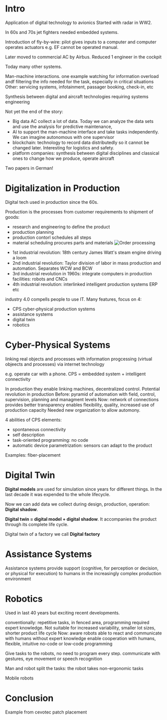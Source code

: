 # Intro

Application of digital technology to avionics
Started with radar in WW2.

In 60s and 70s jet fighters needed embedded systems.

Introduction of fly-by-wire: pilot gives inputs to a computer and computer operates actuators
e.g. EF cannot be operated manual.

Later moved to commercial AC by Airbus. Reduced 1 engineer in the cockpit

Today many other systems.

Man-machine interactions. one example watching for information overload andf filtering the info needed for the task, especially in critical situations
Other: servicing systems, infotainment, passager booking, check-in, etc

Synthesis between digital and aircraft technologies requiring systems engineering

Not yet the end of the story: 
* Big data AC collect a lot of data. Today we can analyze  the data sets and use the analysis for predictive maintenance, 
* AI to support the man-machine interface and take tasks independently. We can imagine autonomous with one supervisor
* blockchain: technology to record data distributedly so it cannot be changed later. Interesting for logistics and safety.
* platform companies:
synthesis between digital disciplines and classical ones to change how we produce, operate aircraft

Two papers in German!

# Digitalization in Production

Digital tech used in production since the 60s.

Production is the processes from customer requirements to shipment of goods:
- research and engineering to define the product
- production planning
- production contorl schedules all steps
- material scheduling procures parts and materials
![Order processing](./assets/order-processing.png)

* 1st industrial revolution: 18th century James Watt's steam engine driving a loom 
* 2nd industrial revolution: Taylor division of labor in mass production and automation. Separates WCW and BCW
* 3rd industrial revolution in 1960s: integrate computers in production facilities: robots and CNCs
* 4th industrial revolution: interlinked intelligent production systems ERP etc

industry 4.0 compells people to use IT. Many features, focus on 4:
* CPS cyber-physical production systems
* assistance systems
* digital twin
* robotics

# Cyber-Physical Systems

linking real objects and processes with information progcessing (virtual objeects and processes) via internet technology

e.g. operate car with a phone. 
CPS = embedded system + intelligent connectivity

In production they enable linking machines, decentralized control.
Potential revolution in production
Before: pyramid of automation with field, control, supervision, planning and managment levels
Now: network of connections provides better transparency enables flexibility, quality, increased use of production capacity
Needed new organization to allow automony.

4 abilities of CPS elements:
* spontaneous connectivity
* self description
* task-oriented programming: no code
* automatic device parametrization: sensors can adapt to the product

Examples: fiber-placement

# Digital Twin

**Digital models** are used for simulation since years for different things. In the last decade it was expended to the whole lifecycle. 

Now we can add data we collect during design, production, operation: **Digital shadow**. 

**Digital twin = digital model + digital shadow**. It accompanies the product through its complete life cycle.

Digital twin of a factory we call **Digital factory**

# Assistance Systems

Assistance systems provide support (cognitive, for perception or decision, or physical for execution) to humans in the increasingly complex production environment

# Robotics

Used in last 40 years but exciting recent developments.

conventionally: repetitive tasks, in fenced area, programming required expert knowledge. Not suitable for increased variability, smaller lot sizes, shorter product life cycle
Now: aware robots able to react and communicate with humans without expert knowledge enable cooperation with humans, flexible, intuitive no-code or low-code programming

Give tasks to the robots, no need to program every step. communicate with gestures, eye movement or speech recognition

Man and robot split the tasks: the robot takes non-ergonomic tasks

Mobile robots

# Conclusion

Example from cevotec patch placement









